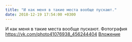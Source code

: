 ```yaml
---
title: "И как меня в такие места вообще пускают."
date: 2018-12-19 17:54:00 +0300
---
```


И как меня в такие места вообще пускают.
Фотография
<a class="vk-attach" href="https://vk.com/photo41076938_456244404">https://vk.com/photo41076938_456244404</a>
<a class="vk-attach" href="https://vk.com/photo41076938_456244404">Вложение</a>
